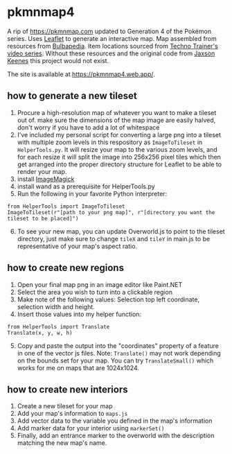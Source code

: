 # pkmnmap4
A rip of <https://pkmnmap.com> updated to Generation 4 of the Pokémon series. Uses [Leaflet](https://leafletjs.com/) to generate an interactive map. Map assembled from resources from [Bulbapedia](https://bulbapedia.bulbagarden.net/wiki/Category:Platinum_locations). Item locations sourced from [Techno Trainer's video series](https://youtube.com/playlist?list=PLDHidtsnukfIVS-VhbJRuxHVfKgmPduIE&si=agUfWjlSWxbYmLkX). Without these resources and the original code from [Jaxson Keenes](https://www.jaxsonkeenes.com/) this project would not exist.

The site is available at <https://pkmnmap4.web.app/>.

## how to generate a new tileset
1. Procure a high-resolution map of whatever you want to make a tileset out of. make sure the dimensions of the map image are easily halved, don't worry if you have to add a lot of whitespace
1. I've included my personal script for converting a large png into a tileset with multiple zoom levels in this respository as `ImageToTileset` in `HelperTools.py`. It will resize your map to the various zoom levels, and for each resize it will split the image into 256x256 pixel tiles which then get arranged into the proper directory structure for Leaflet to be able to render your map.
1. install [ImageMagick](https://imagemagick.org/index.php)
1. install wand as a prerequisite for HelperTools.py
1. Run the following in your favorite Python interpreter:
```
from HelperTools import ImageToTileset
ImageToTileset(r"[path to your png map]", r"[directory you want the tileset to be placed]")
```
6. To see your new map, you can update Overworld.js to point to the tileset directory, just make sure to change `tileX` and `tileY` in main.js to be representative of your map's aspect ratio.

## how to create new regions
1. Open your final map png in an image editor like Paint.NET
1. Select the area you wish to turn into a clickable region
1. Make note of the following values: Selection top left coordinate, selection width and height.
1. Insert those values into my helper function:
```
from HelperTools import Translate
Translate(x, y, w, h)
```
5. Copy and paste the output into the "coordinates" property of a feature in one of the vector js files.
    Note: `Translate()` may not work depending on the bounds set for your map. You can try `TranslateSmall()` which works for me on maps that are 1024x1024.

## how to create new interiors
1. Create a new tileset for your map
1. Add your map's information to `maps.js`
1. Add vector data to the variable you defined in the map's information
1. Add marker data for your interior using `markerSet()`
1. Finally, add an entrance marker to the overworld with the description matching the new map's name.